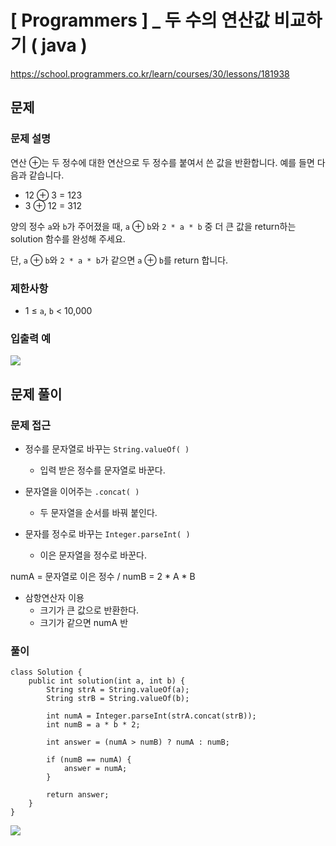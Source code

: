 # [ Programmers ] _ 두 수의 연산값 비교하기 ( java )

https://school.programmers.co.kr/learn/courses/30/lessons/181938
## 문제 
### 문제 설명
연산 ⊕는 두 정수에 대한 연산으로 두 정수를 붙여서 쓴 값을 반환합니다. 예를 들면 다음과 같습니다.

- 12 ⊕ 3 = 123
- 3 ⊕ 12 = 312

양의 정수 `a`와 `b`가 주어졌을 때, `a` ⊕ `b`와 `2 * a * b` 중 더 큰 값을 return하는 solution 함수를 완성해 주세요.

단, `a` ⊕ `b`와 `2 * a * b`가 같으면 `a` ⊕ `b`를 return 합니다.

### 제한사항
- 1 ≤ `a`, `b` < 10,000
### 입출력 예
  ![](https://i.imgur.com/nekQES8.png)




## 문제 풀이
### 문제 접근
- 정수를 문자열로 바꾸는 `String.valueOf( )`
	- 입력 받은 정수를 문자열로 바꾼다.

- 문자열을 이어주는 `.concat( )`
	- 두 문자열을 순서를 바꿔 붙인다.

- 문자를 정수로 바꾸는 `Integer.parseInt( )`
	- 이은 문자열을 정수로 바꾼다.

numA = 문자열로 이은 정수 / numB = 2 * A * B

- 삼항연산자 이용
	- 크기가 큰 값으로 반환한다.
	- 크기가 같으면 numA 반

### 풀이
```
class Solution {
    public int solution(int a, int b) {
        String strA = String.valueOf(a);
        String strB = String.valueOf(b);

        int numA = Integer.parseInt(strA.concat(strB));
        int numB = a * b * 2;
        
        int answer = (numA > numB) ? numA : numB;
        
        if (numB == numA) {
            answer = numA;
        }
        
        return answer;
    }
}
```

![](https://i.imgur.com/IqV3gEK.png)














